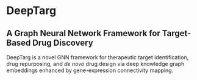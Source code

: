 # DeepTarg
## A Graph Neural Network Framework for Target-Based Drug Discovery
DeepTarg is a novel GNN framework for therapeutic target identification, drug repurposing, and _de novo_ drug design via deep knowledge graph embeddings enhanced by gene-expression connectivity mapping.
